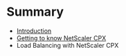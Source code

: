 # Summary

* [Introduction](README.md)
* [Getting to know NetScaler CPX](chapter1.md)
* Load Balancing with NetScaler CPX

